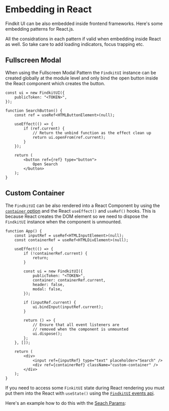 # Embedding in React

Findkit UI can be also embedded inside frontend frameworks. Here's some
embedding patterns for React.js.

All the considrations in each pattern if valid when embedding inside React as
well. So take care to add loading indicators, focus trapping etc.

## Fullscreen Modal

When using the Fullscreen Modal Pattern the `FindkitUI` instance can be created
globally at the module level and only bind the open button inside the React
component which creates the button.

```tsx
const ui = new FindkitUI({
	publicToken: "<TOKEN>",
});

function SearchButton() {
	const ref = useRef<HTMLButtonElement>(null);

	useEffect(() => {
		if (ref.current) {
			// Return the unbind function as the effect clean up
			return ui.openFrom(ref.current);
		}
	});

	return (
		<button ref={ref} type="button">
			Open Search
		</button>
	);
}
```

<Codesandbox example="bundled/react-fullscreen-modal" />

## Custom Container

The `FindkitUI` can be also rendered into a React Component by using the
[`container` option](/ui/api/#container) and the React `useEffect()` and
`useRef()` hooks. This is because React creates the DOM element so we need
to dispose the `FindkitUI` instance when the component is unmounted.

```tsx
function App() {
	const inputRef = useRef<HTMLInputElement>(null);
	const containerRef = useRef<HTMLDivElement>(null);

	useEffect(() => {
		if (!containerRef.current) {
			return;
		}

		const ui = new FindkitUI({
			publicToken: "<TOKEN>",
			container: containerRef.current,
			header: false,
			modal: false,
		});

		if (inputRef.current) {
			ui.bindInput(inputRef.current);
		}

		return () => {
			// Ensure that all event listeners are
			// removed when the component is unmounted
			ui.dispose();
		};
	}, []);

	return (
		<div>
			<input ref={inputRef} type="text" placeholder="Search" />
			<div ref={containerRef} className="custom-container" />
		</div>
	);
}
```

If you need to access some `FinkitUI` state during React rendering you must put
them into the React with `useState()` using the [`FindkitUI` events
api](/ui/api/events).

Here's an example how to do this with the [Seach Params](/ui/api/params):

<Codesandbox example="bundled/react-custom-container" />
